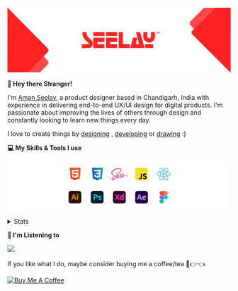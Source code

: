 [![banner](./images/seelay.svg)](https://www.seelay.in)

**👋 Hey there Stranger!**

I'm [Aman Seelay](https://www.seelay.in), a product designer based in Chandigarh, India with experience in delivering end-to-end UX/UI design for digital products. I'm passionate about improving the lives of others through design and constantly looking to learn new things every day.

I love to create things by [designing](https://www.seelay.in/#work) , [developing](https://www.seelay.in/#projects) or [drawing](https://art.seelay.in) :)

**💻 My Skills & Tools I use**

[![banner](./images/skills&tools.svg)](https://www.seelay.in/about)

<details>
  <summary>Stats</summary>

---

<!--START_SECTION:waka-->
![Profile Views](http://img.shields.io/badge/Profile%20Views-4-blue)

**🐱 My GitHub Data** 

> 📦 506.2 kB Used in GitHub's Storage 
 > 
> 🏆 236 Contributions in the Year 2023
 > 
> 💼 Opted to Hire
 > 
> 📜 1 Public Repository 
 > 
> 🔑 44 Private Repository 
 > 
**I'm a Night 🦉** 

```text
🌞 Morning                274 commits         █████░░░░░░░░░░░░░░░░░░░░   18.88 % 
🌆 Daytime                240 commits         ████░░░░░░░░░░░░░░░░░░░░░   16.54 % 
🌃 Evening                429 commits         ███████░░░░░░░░░░░░░░░░░░   29.57 % 
🌙 Night                  508 commits         █████████░░░░░░░░░░░░░░░░   35.01 % 
```
📅 **I'm Most Productive on Sunday** 

```text
Monday                   189 commits         ███░░░░░░░░░░░░░░░░░░░░░░   13.03 % 
Tuesday                  258 commits         ████░░░░░░░░░░░░░░░░░░░░░   17.78 % 
Wednesday                126 commits         ██░░░░░░░░░░░░░░░░░░░░░░░   08.68 % 
Thursday                 250 commits         ████░░░░░░░░░░░░░░░░░░░░░   17.23 % 
Friday                   155 commits         ███░░░░░░░░░░░░░░░░░░░░░░   10.68 % 
Saturday                 200 commits         ███░░░░░░░░░░░░░░░░░░░░░░   13.78 % 
Sunday                   273 commits         █████░░░░░░░░░░░░░░░░░░░░   18.81 % 
```


📊 **This Week I Spent My Time On** 

```text
🕑︎ Time Zone: Asia/Kolkata

💬 Programming Languages: 
JavaScript               1 hr 31 mins        ████████░░░░░░░░░░░░░░░░░   30.22 % 
TypeScript               1 hr 23 mins        ███████░░░░░░░░░░░░░░░░░░   27.57 % 
Markdown                 45 mins             ████░░░░░░░░░░░░░░░░░░░░░   14.92 % 
Other                    37 mins             ███░░░░░░░░░░░░░░░░░░░░░░   12.54 % 
JSON                     24 mins             ██░░░░░░░░░░░░░░░░░░░░░░░   08.12 % 

🔥 Editors: 
VS Code                  5 hrs 2 mins        █████████████████████████   100.00 % 

💻 Operating System: 
Windows                  5 hrs 2 mins        █████████████████████████   100.00 % 
```

**I Mostly Code in JavaScript** 

```text
JavaScript               31 repos            █████████████████░░░░░░░░   67.39 % 
TypeScript               12 repos            ███████░░░░░░░░░░░░░░░░░░   26.09 % 
Java                     3 repos             ██░░░░░░░░░░░░░░░░░░░░░░░   06.52 % 
```




 Last Updated on 04/05/2023 06:38:16 UTC
<!--END_SECTION:waka-->

---

 </details>

**🎵 I'm Listening to**

<object data="https://now-play.vercel.app/api/generate?uid=7a17a86e-d6b7-43b5-8d9c-1d6dae42a779" >

  <img src="https://now-play.vercel.app/api/generate?uid=7a17a86e-d6b7-43b5-8d9c-1d6dae42a779" />

</object>

If you like what I do, maybe consider buying me a coffee/tea 🥺👉👈

<a href="https://www.buymeacoffee.com/seelay" target="_blank"><img src="https://cdn.buymeacoffee.com/buttons/v2/default-red.png" alt="Buy Me A Coffee" width="150" ></a>
